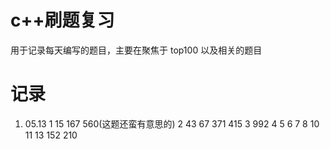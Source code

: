 # c++刷题复习

用于记录每天编写的题目，主要在聚焦于 top100 以及相关的题目

# 记录

1. 05.13 
1 15 167 560(这题还蛮有意思的) 
2 43 67 371 415 
3 992 
4 
5 
6
7
8
10
11
13
152
210

